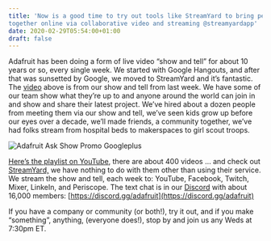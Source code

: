 ```yaml
---
title: 'Now is a good time to try out tools like StreamYard to bring people
together online via collaborative video and streaming @streamyardapp'
date: 2020-02-29T05:54:00+01:00
draft: false
---
```


Adafruit has been doing a form of live video “show and tell” for about 10 years or so, every single week. We started with Google Hangouts, and after that was sunsetted by Google, we moved to StreamYard and it’s fantastic. The [video](https://youtu.be/kMrRTtFP5I8) above is from our show and tell from last week. We have some of our team show what they’re up to and anyone around the world can join in and show and share their latest project. We’ve hired about a dozen people from meeting them via our show and tell, we’ve seen kids grow up before our eyes over a decade, we’ll made friends, a community together, we’ve had folks stream from hospital beds to makerspaces to girl scout troops.

![Adafruit Ask Show Promo Googleplus](https://cdn-blog.adafruit.com/uploads/2020/02/adafruit_ASK_SHOW_PROMO_googleplus.jpg)

[Here’s the playlist on YouTube](https://www.youtube.com/playlist?list=PL7E1FAA9E63A32FDC), there are about 400 videos … and check out [StreamYard,](https://streamyard.com/) we have nothing to do with them other than using their service. We stream the show and tell, each week to: YouTube, Facebook, Twitch, Mixer, LinkeIn, and Periscope. The text chat is in our [Discord](https://discordapp.com/) with about 16,000 members: [https://discord.gg/adafruit](https://discord.gg/adafruit)

If you have a company or community (or both!), try it out, and if you make “something”, anything, (everyone does!), stop by and join us any Weds at 7:30pm ET.